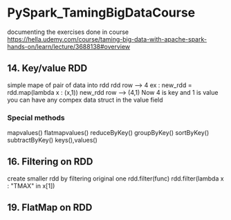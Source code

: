 # PySpark_TamingBigDataCourse
documenting the exercises done in course https://hella.udemy.com/course/taming-big-data-with-apache-spark-hands-on/learn/lecture/3688138#overview


## 14. Key/value RDD
simple mape of pair of data into rdd
rdd row --> 4
ex : new_rdd = rdd.map(lambda x : (x,1))
new_rdd row --> (4,1)
Now 4 is key and 1 is value
you can have any compex data struct in the value field

###  Special methods 
mapvalues()
flatmapvalues()
reduceByKey() 
groupByKey()
sortByKey()
subtractByKey()
keys(),values()

## 16. Filtering on RDD
create smaller rdd by filtering original one
rdd.filter(func)
rdd.filter(lambda x : "TMAX" in x[1])

## 19. FlatMap on RDD